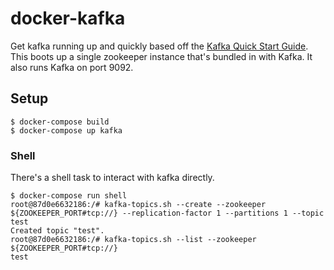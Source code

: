 # docker-kafka
Get kafka running up and quickly based off the [Kafka Quick Start Guide](http://kafka.apache.org/documentation.html#quickstart). This boots up a single zookeeper instance that's bundled in with Kafka. It also runs Kafka on port 9092.

## Setup
```
$ docker-compose build
$ docker-compose up kafka
```

### Shell
There's a shell task to interact with kafka directly.
```
$ docker-compose run shell
root@87d0e6632186:/# kafka-topics.sh --create --zookeeper ${ZOOKEEPER_PORT#tcp://} --replication-factor 1 --partitions 1 --topic test
Created topic "test".
root@87d0e6632186:/# kafka-topics.sh --list --zookeeper ${ZOOKEEPER_PORT#tcp://}
test
```
